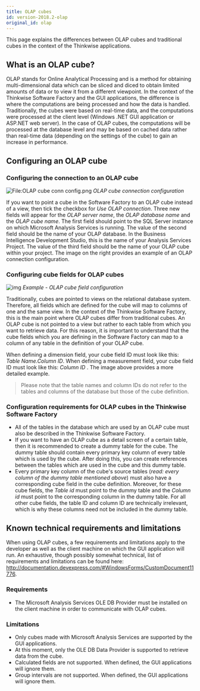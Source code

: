 ```yaml
---
title: OLAP cubes
id: version-2018.2-olap
original_id: olap
---
```


This page explains the differences between OLAP cubes and traditional cubes in the context of the Thinkwise applications.

## What is an OLAP cube?

OLAP stands for Online Analytical Processing and is a method for obtaining multi-dimensional data which can be sliced and diced to obtain limited amounts of data or to view it from a different viewpoint. In the context of the Thinkwise Software Factory and the GUI applications, the difference is where the computations are being processed and how the data is handled. Traditionally, the cubes were based on real-time data, and the computations were processed at the client level (Windows .NET GUI application or ASP.NET web server). In the case of OLAP cubes, the computations will be processed at the database level and may be based on cached data rather than real-time data (depending on the settings of the cube) to gain an increase in performance.

## Configuring an OLAP cube

### Configuring the connection to an OLAP cube

![File:OLAP cube conn config.png](../assets/sf/688px-OLAP_cube_conn_config.png)
*OLAP cube connection configuration*

If you want to point a cube in the Software Factory to an OLAP cube instead of a view, then tick the checkbox for *Use OLAP connection*. Three new fields will appear for the *OLAP server name*, the *OLAP database name* and the *OLAP cube name*. The first field should point to the SQL Server instance on which Microsoft Analysis Services is running. The value of the second field should be the name of your OLAP database. In the Business Intelligence Development Studio, this is the name of your Analysis Services Project. The value of the third field should be the name of your OLAP cube within your project. The image on the right provides an example of an OLAP connection configuration.

### Configuring cube fields for OLAP cubes

![img](../assets/sf/OLAP_cube_config.png)
*Example - OLAP cube field configuration*

Traditionally, cubes are pointed to views on the relational database system. Therefore, all fields which are defined for the cube will map to columns of one and the same view. In the context of the Thinkwise Software Factory, this is the main point where OLAP cubes differ from traditional cubes. An OLAP cube is not pointed to a view but rather to each table from which you want to retrieve data. For this reason, it is important to understand that the cube fields which you are defining in the Software Factory can map to a column of any table in the definition of your OLAP cube.

When defining a dimension field, your cube field ID must look like this: *Table Name.Column ID*. When defining a measurement field, your cube field ID must look like this: *Column ID* . The image above provides a more detailed example.

> Please note that the table names and column IDs do not refer to the tables and columns of the database but those of the cube definition.

### Configuration requirements for OLAP cubes in the Thinkwise Software Factory

- All of the tables in the database which are used by an OLAP cube must also be described in the Thinkwise Software Factory.
- If you want to have an OLAP cube as a detail screen of a certain table, then it is recommended to create a dummy table for the cube. The dummy table should contain every primary key column of every table which is used by the cube. After doing this, you can create references between the tables which are used in the cube and this dummy table.
- Every primary key column of the cube's source tables (*read: every column of the dummy table mentioned above*) must also have a corresponding cube field in the cube definition. Moreover, for these cube fields, the *Table id* must point to the dummy table and the *Column id* must point to the corresponding column in the dummy table. For all other cube fields, the table ID and column ID are technically irrelevant, which is why these columns need not be included in the dummy table.

## Known technical requirements and limitations

When using OLAP cubes, a few requirements and limitations apply to the developer as well as the client machine on which the GUI application will run. An exhaustive, though possibly somewhat technical, list of requirements and limitations can be found here: <http://documentation.devexpress.com/#WindowsForms/CustomDocument11776>.

### Requirements

- The Microsoft Analysis Services OLE DB Provider must be installed on the client machine in order to communicate with OLAP cubes.

### Limitations

- Only cubes made with Microsoft Analysis Services are supported by the GUI applications.
- At this moment, only the OLE DB Data Provider is supported to retrieve data from the cube.
- Calculated fields are not supported. When defined, the GUI applications will ignore them.
- Group intervals are not supported. When defined, the GUI applications will ignore them.
